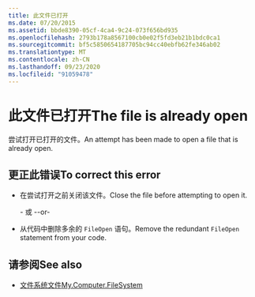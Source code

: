 ```yaml
---
title: 此文件已打开
ms.date: 07/20/2015
ms.assetid: bbde8390-05cf-4ca4-9c24-073f656bd935
ms.openlocfilehash: 2793b178a8567100cb0e02f5fd3eb21b1bdc0ca1
ms.sourcegitcommit: bf5c5850654187705bc94cc40ebfb62fe346ab02
ms.translationtype: MT
ms.contentlocale: zh-CN
ms.lasthandoff: 09/23/2020
ms.locfileid: "91059478"
---
```

# <a name="the-file-is-already-open"></a><span data-ttu-id="12fb4-102">此文件已打开</span><span class="sxs-lookup"><span data-stu-id="12fb4-102">The file is already open</span></span>

<span data-ttu-id="12fb4-103">尝试打开已打开的文件。</span><span class="sxs-lookup"><span data-stu-id="12fb4-103">An attempt has been made to open a file that is already open.</span></span>  
  
## <a name="to-correct-this-error"></a><span data-ttu-id="12fb4-104">更正此错误</span><span class="sxs-lookup"><span data-stu-id="12fb4-104">To correct this error</span></span>  
  
- <span data-ttu-id="12fb4-105">在尝试打开之前关闭该文件。</span><span class="sxs-lookup"><span data-stu-id="12fb4-105">Close the file before attempting to open it.</span></span>  
  
     <span data-ttu-id="12fb4-106">\- 或 -</span><span class="sxs-lookup"><span data-stu-id="12fb4-106">-or-</span></span>  
  
- <span data-ttu-id="12fb4-107">从代码中删除多余的 `FileOpen` 语句。</span><span class="sxs-lookup"><span data-stu-id="12fb4-107">Remove the redundant `FileOpen` statement from your code.</span></span>  
  
## <a name="see-also"></a><span data-ttu-id="12fb4-108">请参阅</span><span class="sxs-lookup"><span data-stu-id="12fb4-108">See also</span></span>

- [<span data-ttu-id="12fb4-109">文件系统文件</span><span class="sxs-lookup"><span data-stu-id="12fb4-109">My.Computer.FileSystem</span></span>](xref:Microsoft.VisualBasic.FileIO.FileSystem)

